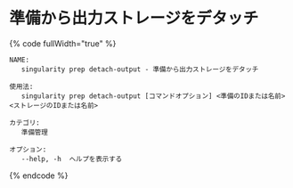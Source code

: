 # 準備から出力ストレージをデタッチ

{% code fullWidth="true" %}
```
NAME:
   singularity prep detach-output - 準備から出力ストレージをデタッチ

使用法:
   singularity prep detach-output [コマンドオプション] <準備のIDまたは名前> <ストレージのIDまたは名前>

カテゴリ:
   準備管理

オプション:
   --help, -h  ヘルプを表示する
```
{% endcode %}